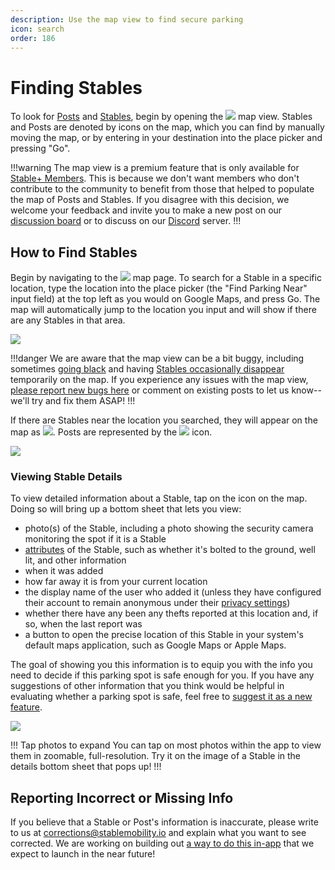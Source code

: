```yaml
---
description: Use the map view to find secure parking
icon: search
order: 186
---
```


# Finding Stables

To look for [Posts](../definitions/post.md) and [Stables](../definitions/stable.md), begin by opening the ![](../static/icons/icon-nav-map-view.png) map view. Stables and Posts are denoted by icons on the map, which you can find by manually moving the map, or by entering in your destination into the place picker and pressing "Go".

!!!warning
The map view is a premium feature that is only available for [Stable+ Members](../stable+-membership/what-is-stable+.md). This is because we don't want members who don't contribute to the community to benefit from those that helped to populate the map of Posts and Stables. If you disagree with this decision, we welcome your feedback and invite you to make a new post on our [discussion board](https://stable.hellonext.co/b/general-feedback) or to discuss on our [Discord](https://discord.gg/sVQ8yfA8yB) server.
!!!

## How to Find Stables

Begin by navigating to the ![](../static/icons/icon-nav-map-view.png) map page. To search for a Stable in a specific location, type the location into the place picker (the "Find Parking Near" input field) at the top left as you would on Google Maps, and press Go. The map will automatically jump to the location you input and will show if there are any Stables in that area.

![](../static/screenshots/finding-stables/find-a-stable-0.png)

!!!danger
We are aware that the map view can be a bit buggy, including sometimes [going black](https://stable.hellonext.co/p/map-goes-black-when-clicking-on-the-find-parking-near-place-picker) and having [Stables occasionally disappear](https://stable.hellonext.co/p/stables-and-posts-sometimes-disappear-on-the-map-when-zooming-in-and-out) temporarily on the map. If you experience any issues with the map view, [please report new bugs here](https://stable.hellonext.co/b/bugs) or comment on existing posts to let us know--we'll try and fix them ASAP!
!!!

If there are Stables near the location you searched, they will appear on the map as ![](../static/logo/stable-logo-gradient-40.png). Posts are represented by the ![](../static/logo/post-icon-gray-40.png) icon.

![](../static/screenshots/finding-stables/map-stable-result-1.png)

### Viewing Stable Details

To view detailed information about a Stable, tap on the icon on the map. Doing so will bring up a bottom sheet that lets you view:

- photo(s) of the Stable, including a photo showing the security camera monitoring the spot if it is a Stable
- [attributes](../definitions/attributes.md) of the Stable, such as whether it's bolted to the ground, well lit, and other information
- when it was added
- how far away it is from your current location
- the display name of the user who added it (unless they have configured their account to remain anonymous under their [privacy settings](privacy-settings.md))
- whether there have any been any thefts reported at this location and, if so, when the last report was
- a button to open the precise location of this Stable in your system's default maps application, such as Google Maps or Apple Maps.

The goal of showing you this information is to equip you with the info you need to decide if this parking spot is safe enough for you. If you have any suggestions of other information that you think would be helpful in evaluating whether a parking spot is safe, feel free to [suggest it as a new feature](https://stable.hellonext.co/b/feature-requests).

![](../static/screenshots/finding-stables/map-stable-result-2.png)

!!! Tap photos to expand
You can tap on most photos within the app to view them in zoomable, full-resolution. Try it on the image of a Stable in the details bottom sheet that pops up!
!!!

## Reporting Incorrect or Missing Info

If you believe that a Stable or Post's information is inaccurate, please write to us at corrections@stablemobility.io and explain what you want to see corrected. We are working on building out [a way to do this in-app](https://stable.hellonext.co/p/an-in-app-way-to-report-missing-or-inaccurate-attributes-about-a-stable-or-post) that we expect to launch in the near future!
